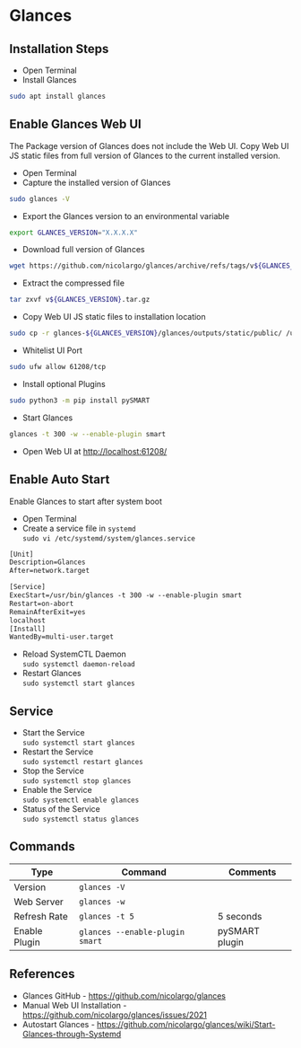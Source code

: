 # Glances

## Installation Steps

* Open Terminal
* Install Glances

```bash
sudo apt install glances
```

## Enable Glances Web UI

The Package version of Glances does not include the Web UI. Copy Web UI JS static files from full version of Glances to the current installed version.

* Open Terminal
* Capture the installed version of Glances

```bash
sudo glances -V
```

* Export the Glances version to an environmental variable

```bash
export GLANCES_VERSION="X.X.X.X"
```

* Download full version of Glances

```bash
wget https://github.com/nicolargo/glances/archive/refs/tags/v${GLANCES_VERSION}.tar.gz
```

* Extract the compressed file

```bash
tar zxvf v${GLANCES_VERSION}.tar.gz
```

* Copy Web UI JS static files to installation location

```bash
sudo cp -r glances-${GLANCES_VERSION}/glances/outputs/static/public/ /usr/lib/python3/dist-packages/glances/outputs/static/
```

* Whitelist UI Port

```bash
sudo ufw allow 61208/tcp
```

* Install optional Plugins

```bash
sudo python3 -m pip install pySMART
```

* Start Glances

```bash
glances -t 300 -w --enable-plugin smart
```

* Open Web UI at <http://localhost:61208/>

## Enable Auto Start

Enable Glances to start after system boot

* Open Terminal
* Create a service file in `systemd`  
  `sudo vi /etc/systemd/system/glances.service`

```txt
[Unit]
Description=Glances
After=network.target

[Service]
ExecStart=/usr/bin/glances -t 300 -w --enable-plugin smart
Restart=on-abort
RemainAfterExit=yes
localhost
[Install]
WantedBy=multi-user.target
```

* Reload SystemCTL Daemon  
  `sudo systemctl daemon-reload`
* Restart Glances  
  `sudo systemctl start glances`

## Service

* Start the Service  
  `sudo systemctl start glances`
* Restart the Service  
  `sudo systemctl restart glances`
* Stop the Service  
  `sudo systemctl stop glances`
* Enable the Service  
  `sudo systemctl enable glances`
* Status of the Service  
  `sudo systemctl status glances`

## Commands

| Type          | Command                         | Comments       |
| ------------- | ------------------------------- | -------------- |
| Version       | `glances -V`                    |                |
| Web Server    | `glances -w`                    |                |
| Refresh Rate  | `glances -t 5`                  | 5 seconds      |
| Enable Plugin | `glances --enable-plugin smart` | pySMART plugin |

## References

* Glances GitHub - <https://github.com/nicolargo/glances>
* Manual Web UI Installation - <https://github.com/nicolargo/glances/issues/2021>
* Autostart Glances - <https://github.com/nicolargo/glances/wiki/Start-Glances-through-Systemd>
